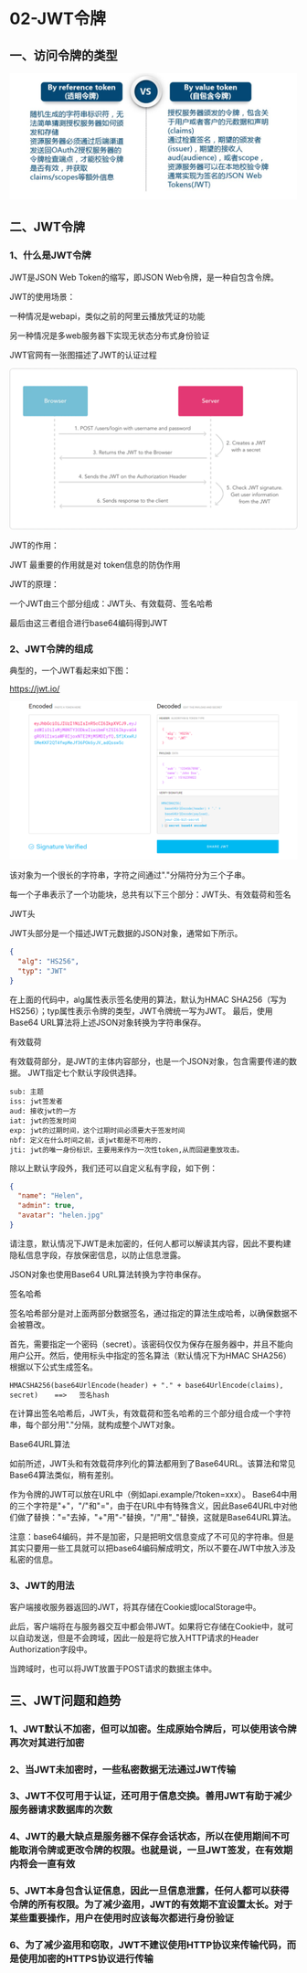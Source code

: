 # 02-JWT令牌


## 一、访问令牌的类型

![images](./images/4c5b3db1-6052-441b-8384-8800fa4c288a.jpg)

## 二、JWT令牌

### 1、什么是JWT令牌

JWT是JSON Web Token的缩写，即JSON Web令牌，是一种自包含令牌。

JWT的使用场景：

一种情况是webapi，类似之前的阿里云播放凭证的功能

另一种情况是多web服务器下实现无状态分布式身份验证

JWT官网有一张图描述了JWT的认证过程

![images](./images/0.921535905298511.png)

JWT的作用：

JWT 最重要的作用就是对 token信息的防伪作用

JWT的原理：

一个JWT由三个部分组成：JWT头、有效载荷、签名哈希

最后由这三者组合进行base64编码得到JWT

### 2、JWT令牌的组成

典型的，一个JWT看起来如下图：

<https://jwt.io/>

![images](./images/3402e929-2225-4c64-8f2e-4471b63366d0.png)

该对象为一个很长的字符串，字符之间通过"."分隔符分为三个子串。

每一个子串表示了一个功能块，总共有以下三个部分：JWT头、有效载荷和签名

JWT头

JWT头部分是一个描述JWT元数据的JSON对象，通常如下所示。

```json
{
  "alg": "HS256",
  "typ": "JWT"
}
```

在上面的代码中，alg属性表示签名使用的算法，默认为HMAC SHA256（写为HS256）；typ属性表示令牌的类型，JWT令牌统一写为JWT。
最后，使用Base64 URL算法将上述JSON对象转换为字符串保存。

有效载荷

有效载荷部分，是JWT的主体内容部分，也是一个JSON对象，包含需要传递的数据。 JWT指定七个默认字段供选择。

```
sub: 主题
iss: jwt签发者
aud: 接收jwt的一方
iat: jwt的签发时间
exp: jwt的过期时间，这个过期时间必须要大于签发时间
nbf: 定义在什么时间之前，该jwt都是不可用的.
jti: jwt的唯一身份标识，主要用来作为一次性token,从而回避重放攻击。
```

除以上默认字段外，我们还可以自定义私有字段，如下例：

```json
{
  "name": "Helen",
  "admin": true,
  "avatar": "helen.jpg"
}
```

请注意，默认情况下JWT是未加密的，任何人都可以解读其内容，因此不要构建隐私信息字段，存放保密信息，以防止信息泄露。

JSON对象也使用Base64 URL算法转换为字符串保存。

签名哈希

签名哈希部分是对上面两部分数据签名，通过指定的算法生成哈希，以确保数据不会被篡改。

首先，需要指定一个密码（secret）。该密码仅仅为保存在服务器中，并且不能向用户公开。然后，使用标头中指定的签名算法（默认情况下为HMAC SHA256）根据以下公式生成签名。

```
HMACSHA256(base64UrlEncode(header) + "." + base64UrlEncode(claims), secret)    ==>   签名hash
```

在计算出签名哈希后，JWT头，有效载荷和签名哈希的三个部分组合成一个字符串，每个部分用"."分隔，就构成整个JWT对象。

Base64URL算法

如前所述，JWT头和有效载荷序列化的算法都用到了Base64URL。该算法和常见Base64算法类似，稍有差别。

作为令牌的JWT可以放在URL中（例如api.example/?token=xxx）。 Base64中用的三个字符是"+"，"/"和"="，由于在URL中有特殊含义，因此Base64URL中对他们做了替换："="去掉，"+"用"-"替换，"/"用"_"替换，这就是Base64URL算法。

注意：base64编码，并不是加密，只是把明文信息变成了不可见的字符串。但是其实只要用一些工具就可以把base64编码解成明文，所以不要在JWT中放入涉及私密的信息。

### 3、JWT的用法

客户端接收服务器返回的JWT，将其存储在Cookie或localStorage中。

此后，客户端将在与服务器交互中都会带JWT。如果将它存储在Cookie中，就可以自动发送，但是不会跨域，因此一般是将它放入HTTP请求的Header Authorization字段中。

当跨域时，也可以将JWT放置于POST请求的数据主体中。

## 三、JWT问题和趋势

### 1、JWT默认不加密，但可以加密。生成原始令牌后，可以使用该令牌再次对其进行加密

### 2、当JWT未加密时，一些私密数据无法通过JWT传输

### 3、JWT不仅可用于认证，还可用于信息交换。善用JWT有助于减少服务器请求数据库的次数

### 4、JWT的最大缺点是服务器不保存会话状态，所以在使用期间不可能取消令牌或更改令牌的权限。也就是说，一旦JWT签发，在有效期内将会一直有效

### 5、JWT本身包含认证信息，因此一旦信息泄露，任何人都可以获得令牌的所有权限。为了减少盗用，JWT的有效期不宜设置太长。对于某些重要操作，用户在使用时应该每次都进行身份验证

### 6、为了减少盗用和窃取，JWT不建议使用HTTP协议来传输代码，而是使用加密的HTTPS协议进行传输
